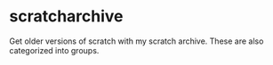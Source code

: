 # scratcharchive
Get older versions of scratch with my scratch archive. These are also categorized into groups.
